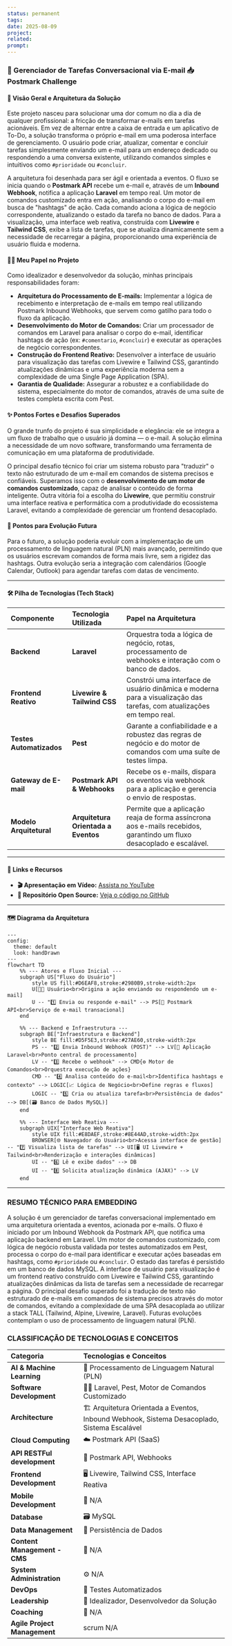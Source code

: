 ```yaml
---
status: permanent
tags: 
date: 2025-08-09
project:
related:
prompt: 
---
```


### 🚀 Gerenciador de Tarefas Conversacional via E-mail 📥 Postmark Challenge

#### 🎯 Visão Geral e Arquitetura da Solução

Este projeto nasceu para solucionar uma dor comum no dia a dia de qualquer profissional: a fricção de transformar e-mails em tarefas acionáveis. Em vez de alternar entre a caixa de entrada e um aplicativo de To-Do, a solução transforma o próprio e-mail em uma poderosa interface de gerenciamento. O usuário pode criar, atualizar, comentar e concluir tarefas simplesmente enviando um e-mail para um endereço dedicado ou respondendo a uma conversa existente, utilizando comandos simples e intuitivos como `#prioridade` ou `#concluir`.

A arquitetura foi desenhada para ser ágil e orientada a eventos. O fluxo se inicia quando o **Postmark API** recebe um e-mail e, através de um **Inbound Webhook**, notifica a aplicação **Laravel** em tempo real. Um motor de comandos customizado entra em ação, analisando o corpo do e-mail em busca de "hashtags" de ação. Cada comando aciona a lógica de negócio correspondente, atualizando o estado da tarefa no banco de dados. Para a visualização, uma interface web reativa, construída com **Livewire** e **Tailwind CSS**, exibe a lista de tarefas, que se atualiza dinamicamente sem a necessidade de recarregar a página, proporcionando uma experiência de usuário fluida e moderna.

#### 👨‍💻 Meu Papel no Projeto

Como idealizador e desenvolvedor da solução, minhas principais responsabilidades foram:

  * **Arquitetura do Processamento de E-mails:** Implementar a lógica de recebimento e interpretação de e-mails em tempo real utilizando Postmark Inbound Webhooks, que servem como gatilho para todo o fluxo da aplicação.
  * **Desenvolvimento do Motor de Comandos:** Criar um processador de comandos em Laravel para analisar o corpo do e-mail, identificar hashtags de ação (ex: `#comentario`, `#concluir`) e executar as operações de negócio correspondentes.
  * **Construção do Frontend Reativo:** Desenvolver a interface de usuário para visualização das tarefas com Livewire e Tailwind CSS, garantindo atualizações dinâmicas e uma experiência moderna sem a complexidade de uma Single Page Application (SPA).
  * **Garantia de Qualidade:** Assegurar a robustez e a confiabilidade do sistema, especialmente do motor de comandos, através de uma suíte de testes completa escrita com Pest.

#### ✨ Pontos Fortes e Desafios Superados

O grande trunfo do projeto é sua simplicidade e elegância: ele se integra a um fluxo de trabalho que o usuário já domina — o e-mail. A solução elimina a necessidade de um novo software, transformando uma ferramenta de comunicação em uma plataforma de produtividade.

O principal desafio técnico foi criar um sistema robusto para "traduzir" o texto não estruturado de um e-mail em comandos de sistema precisos e confiáveis. Superamos isso com o **desenvolvimento de um motor de comandos customizado**, capaz de analisar o conteúdo de forma inteligente. Outra vitória foi a escolha do **Livewire**, que permitiu construir uma interface reativa e performática com a produtividade do ecossistema Laravel, evitando a complexidade de gerenciar um frontend desacoplado.

#### 🌱 Pontos para Evolução Futura

Para o futuro, a solução poderia evoluir com a implementação de um processamento de linguagem natural (PLN) mais avançado, permitindo que os usuários escrevam comandos de forma mais livre, sem a rigidez das hashtags. Outra evolução seria a integração com calendários (Google Calendar, Outlook) para agendar tarefas com datas de vencimento.

-----

#### 🛠️ Pilha de Tecnologias (Tech Stack)

| Componente | Tecnologia Utilizada | Papel na Arquitetura |
| :--- | :--- | :--- |
| **Backend** | **Laravel** | Orquestra toda a lógica de negócio, rotas, processamento de webhooks e interação com o banco de dados. |
| **Frontend Reativo** | **Livewire & Tailwind CSS** | Constrói uma interface de usuário dinâmica e moderna para a visualização das tarefas, com atualizações em tempo real. |
| **Testes Automatizados**| **Pest** | Garante a confiabilidade e a robustez das regras de negócio e do motor de comandos com uma suíte de testes limpa. |
| **Gateway de E-mail** | **Postmark API & Webhooks** | Recebe os e-mails, dispara os eventos via webhook para a aplicação e gerencia o envio de respostas. |
| **Modelo Arquitetural** | **Arquitetura Orientada a Eventos** | Permite que a aplicação reaja de forma assíncrona aos e-mails recebidos, garantindo um fluxo desacoplado e escalável. |

-----

#### 🔗 Links e Recursos
* **🎬 Apresentação em Vídeo:** [Assista no YouTube](https://www.youtube.com/watch?v=NDFgcH2X1ZI)
* **📂 Repositório Open Source:** [Veja o código no GitHub](https://github.com/lfrichter/Interactive-email-management)

---

#### 🗺️ Diagrama da Arquitetura

```mermaid
---
config:
  theme: default
  look: handDrawn
---
flowchart TD
    %% --- Atores e Fluxo Inicial ---
    subgraph US["Fluxo do Usuário"]
        style US fill:#D6EAF8,stroke:#2980B9,stroke-width:2px
        U[👨‍💻 Usuário<br>Origina a ação enviando ou respondendo um e-mail]
        U -- "1️⃣ Envia ou responde e-mail" --> PS[📨 Postmark API<br>Serviço de e-mail transacional]
    end

    %% --- Backend e Infraestrutura ---
    subgraph BE["Infraestrutura e Backend"]
        style BE fill:#D5F5E3,stroke:#27AE60,stroke-width:2px
        PS -- "2️⃣ Envia Inbound Webhook (POST)" --> LV[🚀 Aplicação Laravel<br>Ponto central de processamento]
        LV -- "3️⃣ Recebe o webhook" --> CMD{⚙️ Motor de Comandos<br>Orquestra execução de ações}
        CMD -- "4️⃣ Analisa conteúdo do e-mail<br>Identifica hashtags e contexto" --> LOGIC[📈 Lógica de Negócio<br>Define regras e fluxos]
        LOGIC -- "5️⃣ Cria ou atualiza tarefa<br>Persistência de dados" --> DB[(🗃️ Banco de Dados MySQL)]
    end

    %% --- Interface Web Reativa ---
    subgraph UIX["Interface Web Reativa"]
        style UIX fill:#E8DAEF,stroke:#8E44AD,stroke-width:2px
        BROWSER[🌐 Navegador do Usuário<br>Acessa interface de gestão] -- "7️⃣ Visualiza lista de tarefas" --> UI[🖥️ UI Livewire + Tailwind<br>Renderização e interações dinâmicas]
        UI -- "6️⃣ Lê e exibe dados" --> DB
        UI -- "8️⃣ Solicita atualização dinâmica (AJAX)" --> LV
    end
```

---
### RESUMO TÉCNICO PARA EMBEDDING

A solução é um gerenciador de tarefas conversacional implementado em uma arquitetura orientada a eventos, acionada por e-mails. O fluxo é iniciado por um Inbound Webhook da Postmark API, que notifica uma aplicação backend em Laravel. Um motor de comandos customizado, com lógica de negócio robusta validada por testes automatizados em Pest, processa o corpo do e-mail para identificar e executar ações baseadas em hashtags, como `#prioridade` ou `#concluir`. O estado das tarefas é persistido em um banco de dados MySQL. A interface de usuário para visualização é um frontend reativo construído com Livewire e Tailwind CSS, garantindo atualizações dinâmicas da lista de tarefas sem a necessidade de recarregar a página. O principal desafio superado foi a tradução de texto não estruturado de e-mails em comandos de sistema precisos através do motor de comandos, evitando a complexidade de uma SPA desacoplada ao utilizar a stack TALL (Tailwind, Alpine, Livewire, Laravel). Futuras evoluções contemplam o uso de processamento de linguagem natural (PLN).

### CLASSIFICAÇÃO DE TECNOLOGIAS E CONCEITOS

| Categoria | Tecnologias e Conceitos |
| :--- | :--- |
| **AI & Machine Learning** | 🧠 Processamento de Linguagem Natural (PLN) |
| **Software Development** | 👨‍💻 Laravel, Pest, Motor de Comandos Customizado |
| **Architecture**| 🏗️ Arquitetura Orientada a Eventos, Inbound Webhook, Sistema Desacoplado, Sistema Escalável |
| **Cloud Computing** | ☁️ Postmark API (SaaS) |
| **API RESTFul development** | 🔄 Postmark API, Webhooks |
| **Frontend Development** | 🖥️ Livewire, Tailwind CSS, Interface Reativa |
| **Mobile Development** | 📱 N/A |
| **Database** | 🗃️ MySQL |
| **Data Management** | 💾 Persistência de Dados |
| **Content Management - CMS** | 📄 N/A |
| **System Administration** | ⚙️ N/A |
| **DevOps** | 🔁 Testes Automatizados |
| **Leadership** | 🚀 Idealizador, Desenvolvedor da Solução |
| **Coaching** | 🤝 N/A |
| **Agile Project Management** |  scrum N/A |
